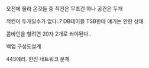 오전에 올라 온것들 중 
적컨은 무조건 하나
공컨은 두개

적컨이 두개일수가 없다..?
DB테이블 TSB한테 얘기는 안한 상태

콤바인을 할려면 20자 2개로 쏴야된다..

백업 구성도설계

443에러. 한진 네트워크 문제